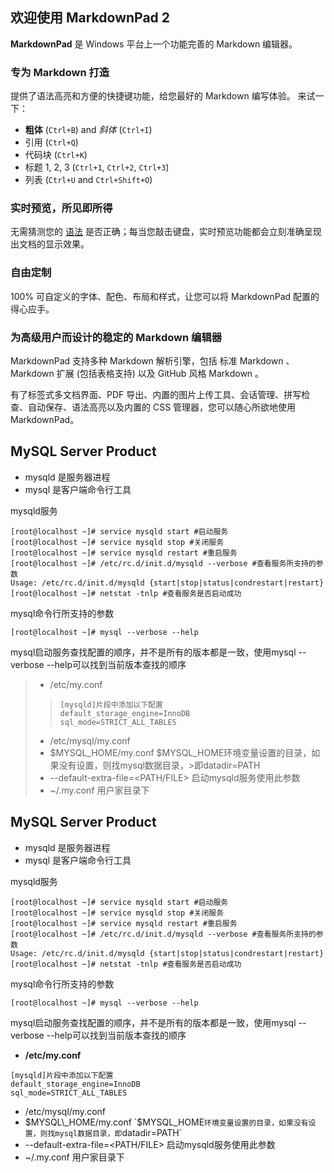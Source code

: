 ## 欢迎使用 MarkdownPad 2 ##

**MarkdownPad** 是 Windows 平台上一个功能完善的 Markdown 编辑器。
### 专为 Markdown 打造 ###

提供了语法高亮和方便的快捷键功能，给您最好的 Markdown 编写体验。
来试一下：

- **粗体** (`Ctrl+B`) and *斜体* (`Ctrl+I`)
- 引用 (`Ctrl+Q`)
- 代码块 (`Ctrl+K`)
- 标题 1, 2, 3 (`Ctrl+1`, `Ctrl+2`, `Ctrl+3`)
- 列表 (`Ctrl+U` and `Ctrl+Shift+O`)

### 实时预览，所见即所得 ###

无需猜测您的 [语法](http://markdownpad.com) 是否正确；每当您敲击键盘，实时预览功能都会立刻准确呈现出文档的显示效果。

### 自由定制 ###
 
100% 可自定义的字体、配色、布局和样式，让您可以将 MarkdownPad 配置的得心应手。

### 为高级用户而设计的稳定的 Markdown 编辑器 ###
 
 MarkdownPad 支持多种 Markdown 解析引擎，包括 标准 Markdown 、 Markdown 扩展 (包括表格支持) 以及 GitHub 风格 Markdown 。
 
 有了标签式多文档界面、PDF 导出、内置的图片上传工具、会话管理、拼写检查、自动保存、语法高亮以及内置的 CSS 管理器，您可以随心所欲地使用 MarkdownPad。


## MySQL Server Product

 * mysqld 是服务器进程
 * mysql 是客户端命令行工具

mysqld服务

    [root@localhost ~]# service mysqld start #启动服务
    [root@localhost ~]# service mysqld stop #关闭服务
    [root@localhost ~]# service mysqld restart #重启服务
    [root@localhost ~]# /etc/rc.d/init.d/mysqld --verbose #查看服务所支持的参数
    Usage: /etc/rc.d/init.d/mysqld {start|stop|status|condrestart|restart}
    [root@localhost ~]# netstat -tnlp #查看服务是否启动成功

mysql命令行所支持的参数

    [root@localhost ~]# mysql --verbose --help

mysql启动服务查找配置的顺序，并不是所有的版本都是一致，使用mysql --verbose --help可以找到当前版本查找的顺序

>- /etc/my.conf
>
>>     [mysqld]片段中添加以下配置
>>     default_storage_engine=InnoDB
>>     sql_mode=STRICT_ALL_TABLES
>
>- /etc/mysql/my.conf
>- $MYSQL\_HOME/my.conf $MYSQL_HOME环境变量设置的目录，如果没有设置，则找mysql数据目录，>即datadir=PATH
>- --default-extra-file=<PATH/FILE> 启动mysqld服务使用此参数
>- ~/.my.conf 用户家目录下




## MySQL Server Product

 * mysqld 是服务器进程
 * mysql 是客户端命令行工具

mysqld服务

    [root@localhost ~]# service mysqld start #启动服务
    [root@localhost ~]# service mysqld stop #关闭服务
    [root@localhost ~]# service mysqld restart #重启服务
    [root@localhost ~]# /etc/rc.d/init.d/mysqld --verbose #查看服务所支持的参数
    Usage: /etc/rc.d/init.d/mysqld {start|stop|status|condrestart|restart}
    [root@localhost ~]# netstat -tnlp #查看服务是否启动成功

mysql命令行所支持的参数

    [root@localhost ~]# mysql --verbose --help

mysql启动服务查找配置的顺序，并不是所有的版本都是一致，使用mysql --verbose --help可以找到当前版本查找的顺序

- **/etc/my.conf**
```
[mysqld]片段中添加以下配置
default_storage_engine=InnoDB
sql_mode=STRICT_ALL_TABLES
```
- /etc/mysql/my.conf
- $MYSQL\_HOME/my.conf `$MYSQL_HOME`环境变量设置的目录，如果没有设置，则找mysql数据目录，即`datadir=PATH`
- --default-extra-file=<PATH/FILE> 启动mysqld服务使用此参数
- ~/.my.conf 用户家目录下
